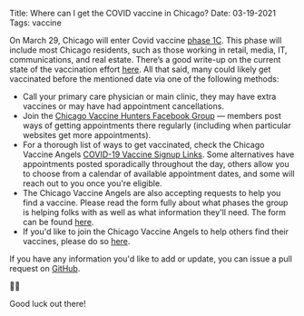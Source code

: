 Title: Where can I get the COVID vaccine in Chicago?
Date: 03-19-2021
Tags: vaccine

On March 29, Chicago will enter Covid vaccine [phase 1C](https://www.chicago.gov/city/en/sites/covid19-vaccine/home/vaccine-distribution-phases.html). This phase will include most Chicago residents, such as those working in retail, media, IT, communications, and real estate. There’s a good write-up on the current state of the vaccination effort [here](https://thetriibe.com/2021/03/most-chicagoans-will-be-eligible-for-vaccine-beginning-march-29-but-not-everyone-will-be-able-to-get-vaccinated-immediately/). All that said, many could likely get vaccinated before the mentioned date via one of the following methods:

- Call your primary care physician or main clinic, they may have extra vaccines or may have had appointment cancellations.
- Join the [Chicago Vaccine Hunters Facebook Group](https://www.facebook.com/groups/1864372350383607/) — members post ways of getting appointments there regularly (including when particular websites get more appointments).
- For a thorough list of ways to get vaccinated, check the Chicago Vaccine Angels [COVID-19 Vaccine Signup Links](https://docs.google.com/spreadsheets/d/e/2PACX-1vQ9rQdqgSJFapWJCKHA6ERzTva0W82DiEHKzG5AWkCNCaXwgwZOIgoIcN4gsdjgQr8doMLPRTfrLV_L/pubhtml?fbclid=IwAR1kxS9OC6uyiUo7H_ZAa13dXpP8rJ9rcxMdIHMKYljtl9BtS_deg3J4yjU#). Some alternatives have appointments posted sporadically throughout the day, others allow you to choose from a calendar of available appointment dates, and some will reach out to you once you're eligible.
- The Chicago Vaccine Angels are also accepting requests to help you find a vaccine. Please read the form fully about what phases the group is helping folks with as well as what information they'll need. The form can be found [here](https://docs.google.com/forms/d/e/1FAIpQLSdreIEPhQBy8vXsW60jogNqmjy16SO9OzV39hT_v5NRaSTzYA/viewform).
- If you'd like to join the Chicago Vaccine Angels to help others find their vaccines, please do so [here](https://docs.google.com/forms/d/e/1FAIpQLSfr5NtHlumvGRIytWLA9dDmbe2IfpSkUDBPBu1jISiLmYfmYA/viewform).

If you have any information you'd like to add or update, you can issue a pull request on [GitHub](https://github.com/lorenanicole/chicago-covid-vaccine-311/).

🖖🏽

Good luck out there!
